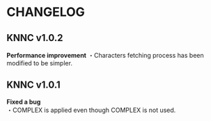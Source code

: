 # CHANGELOG

## KNNC v1.0.2
**Performance improvement**
・Characters fetching process has been modified to be simpler.

## KNNC v1.0.1
**Fixed a bug**  
・COMPLEX is applied even though COMPLEX is not used.